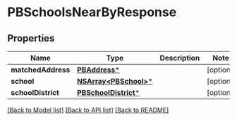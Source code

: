 # PBSchoolsNearByResponse

## Properties
Name | Type | Description | Notes
------------ | ------------- | ------------- | -------------
**matchedAddress** | [**PBAddress***](PBAddress.md) |  | [optional] 
**school** | [**NSArray&lt;PBSchool&gt;***](PBSchool.md) |  | [optional] 
**schoolDistrict** | [**PBSchoolDistrict***](PBSchoolDistrict.md) |  | [optional] 

[[Back to Model list]](../README.md#documentation-for-models) [[Back to API list]](../README.md#documentation-for-api-endpoints) [[Back to README]](../README.md)


